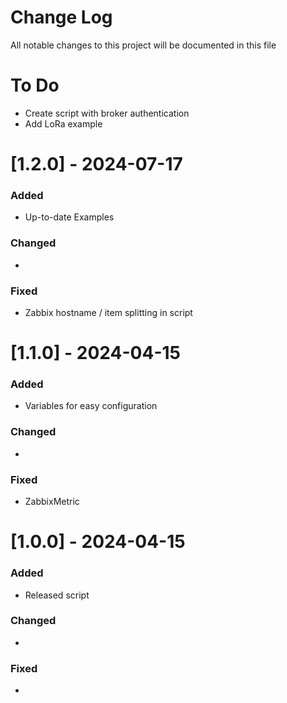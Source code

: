 # Change Log
All notable changes to this project will be documented in this file

# To Do
* Create script with broker authentication
* Add LoRa example

# [1.2.0] - 2024-07-17
### Added
* Up-to-date Examples
### Changed
* 
### Fixed
* Zabbix hostname / item splitting in script

# [1.1.0] - 2024-04-15
### Added
* Variables for easy configuration
### Changed
* 
### Fixed
* ZabbixMetric

# [1.0.0] - 2024-04-15
### Added
* Released script
### Changed
* 
### Fixed
* 
